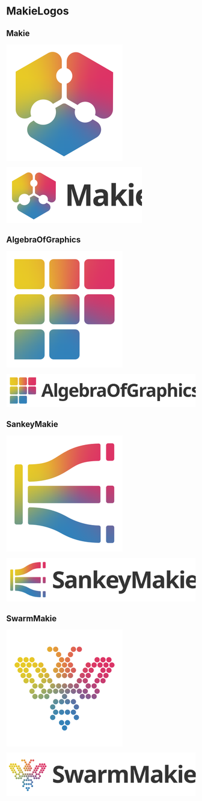 # MakieLogos

## Makie

![](Makie/logo.svg)

![](Makie/logo_with_text.svg)

## AlgebraOfGraphics

![](AlgebraOfGraphics/logo.svg)

![](AlgebraOfGraphics/logo_with_text.svg)

## SankeyMakie

![](SankeyMakie/logo.svg)

![](SankeyMakie/logo_with_text.svg)

## SwarmMakie

![](SwarmMakie/logo.svg)

![](SwarmMakie/logo_with_text.svg)
